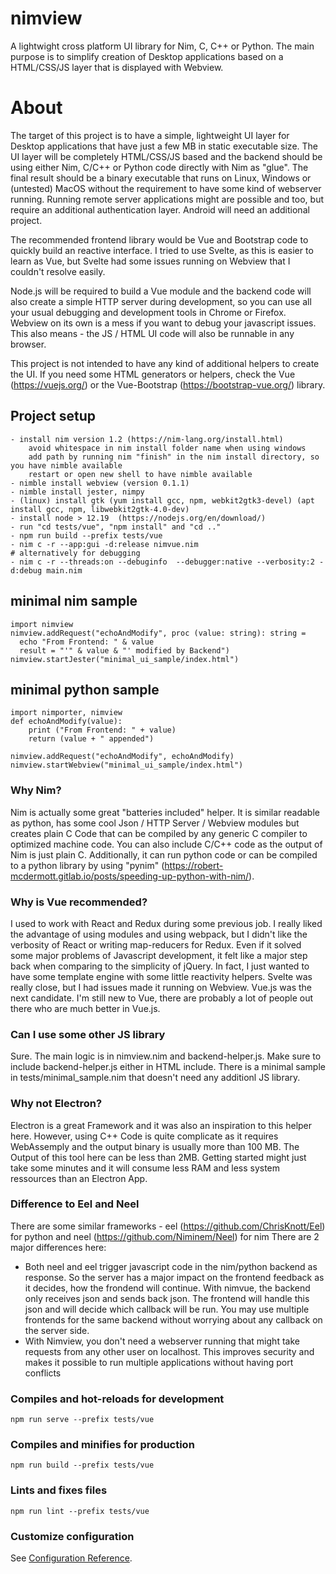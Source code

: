 # nimview
A lightwight cross platform UI library for Nim, C, C++ or Python. The main purpose is to simplify creation of Desktop applications based on a HTML/CSS/JS layer that is displayed with Webview.

# About

The target of this project is to have a simple, lightweight UI layer for Desktop applications that have just a few MB in static executable size. The UI layer will be completely HTML/CSS/JS based and the backend should be using either Nim, C/C++ or Python code directly with Nim as "glue". The final result should be a binary executable that runs on Linux, Windows or (untested) MacOS  without the requirement to have some kind of webserver running. Running remote server applications might are possible and too, but require an additional authentication layer. Android will need an additional project. 

The recommended frontend library would be Vue and Bootstrap code to quickly build an reactive interface. I tried to use Svelte, as this is easier to learn as Vue, but Svelte had some issues running on Webview that I couldn't resolve easily.

Node.js will be required to build a Vue module and the backend code will also create a simple HTTP server during development, so you can use all your usual debugging and development tools in Chrome or Firefox. Webview on its own is a mess if you want to debug your javascript issues.
This also means - the JS / HTML UI code will also be runnable in any browser.

This project is not intended to have any kind of additional helpers to create the UI. If you need some HTML generators or helpers, check the Vue (https://vuejs.org/) or the Vue-Bootstrap (https://bootstrap-vue.org/) library.



## Project setup
```
- install nim version 1.2 (https://nim-lang.org/install.html)
    avoid whitespace in nim install folder name when using windows
    add path by running nim "finish" in the nim install directory, so you have nimble available
    restart or open new shell to have nimble available
- nimble install webview (version 0.1.1)
- nimble install jester, nimpy
- (linux) install gtk (yum install gcc, npm, webkit2gtk3-devel) (apt install gcc, npm, libwebkit2gtk-4.0-dev)
- install node > 12.19  (https://nodejs.org/en/download/)
- run "cd tests/vue", "npm install" and "cd .." 
- npm run build --prefix tests/vue
- nim c -r --app:gui -d:release nimvue.nim 
# alternatively for debugging
- nim c -r --threads:on --debuginfo  --debugger:native --verbosity:2 -d:debug main.nim
```

## minimal nim sample
```
import nimview
nimview.addRequest("echoAndModify", proc (value: string): string =
  echo "From Frontend: " & value
  result = "'" & value & "' modified by Backend")
nimview.startJester("minimal_ui_sample/index.html")
```
## minimal python sample
```
import nimporter, nimview
def echoAndModify(value):
    print ("From Frontend: " + value)
    return (value + " appended")

nimview.addRequest("echoAndModify", echoAndModify)
nimview.startWebview("minimal_ui_sample/index.html")
```

### Why Nim?
Nim is actually some great "batteries included" helper. It is similar readable as python, has some cool Json / HTTP Server / Webview modules but creates plain C Code that can be compiled by any generic C compiler to optimized machine code. You can also include C/C++ code as the output of Nim is just plain C. Additionally, it can run python code or can be compiled to a python library by using "pynim" (https://robert-mcdermott.gitlab.io/posts/speeding-up-python-with-nim/).

### Why is Vue recommended?
I used to work with React and Redux during some previous job. I really liked the advantage of using modules and using webpack, but I didn't like the verbosity of React or writing map-reducers for Redux. Even if it solved some major problems of Javascript development, it felt like a major step back when comparing to the simplicity of jQuery. In fact, I just wanted to have some template engine with some little reactivity helpers. Svelte was really close, but I had issues made it running on Webview. Vue.js was the next candidate.
I'm still new to Vue, there are probably a lot of people out there who are much better in Vue.js.

### Can I use some other JS library
Sure. The main logic is in nimview.nim and backend-helper.js. Make sure to include backend-helper.js either in HTML include. There is a minimal sample in tests/minimal_sample.nim that doesn't need any additionl JS library.

### Why not Electron?
Electron is a great Framework and it was also an inspiration to this helper here. However, using C++ Code is quite complicate as it requires WebAssemply and the output binary is usually more than 100 MB.
The Output of this tool here can be less than 2MB. Getting started might just take some minutes and it will consume less RAM and less system ressources than an Electron App.

### Difference to Eel and Neel
There are some similar frameworks - eel (https://github.com/ChrisKnott/Eel)  for python and neel (https://github.com/Niminem/Neel) for nim
There are 2 major differences here: 
- Both neel and eel trigger javascript code in the nim/python backend as response. So the server has a major impact on the frontend feedback as it decides, how the frondend will continue. With nimvue, the backend only receives json and sends back json. The frontend will handle this json and will decide which callback will be run. You may use multiple frontends for the same backend without worrying about any callback on the server side.
- With Nimview, you don't need a webserver running that might take requests from any other user on localhost. This improves security and makes it possible to run multiple applications without having port conflicts

### Compiles and hot-reloads for development
```
npm run serve --prefix tests/vue
```

### Compiles and minifies for production
```
npm run build --prefix tests/vue
```

### Lints and fixes files
```
npm run lint --prefix tests/vue
```

### Customize configuration
See [Configuration Reference](https://cli.vuejs.org/config/).
